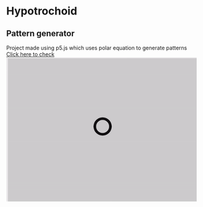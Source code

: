 # Hypotrochoid
## Pattern generator
Project made using p5.js which uses polar equation to generate patterns\
[Click here to check](https://karandeep09.github.io/p5js/Hypotrochoid/static.html)\
![gif](/Hypotrochoid/pattern.gif)
